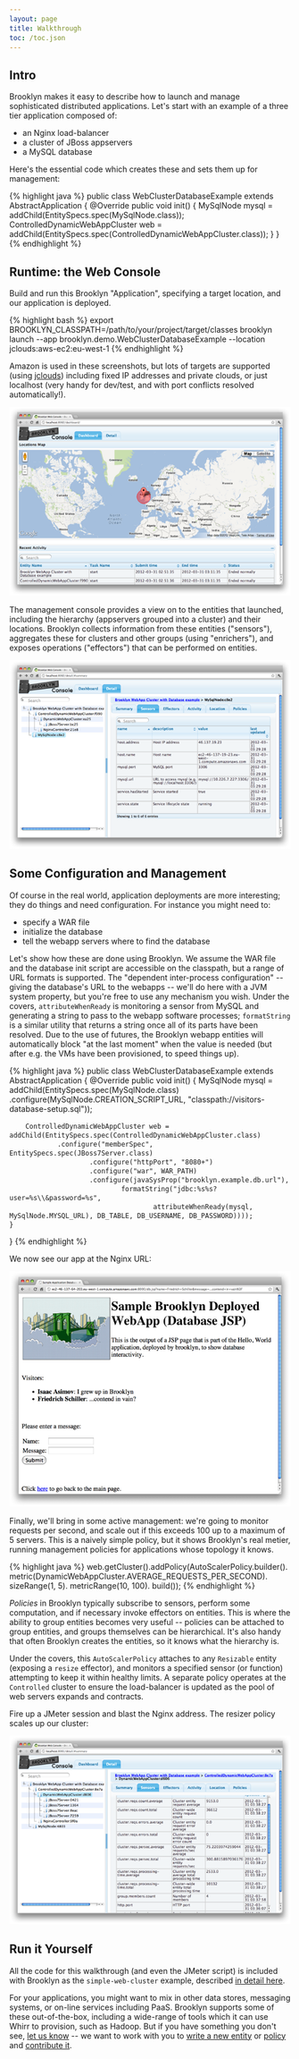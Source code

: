 ```yaml
---
layout: page
title: Walkthrough
toc: /toc.json
---
```


## Intro

Brooklyn makes it easy to describe how to launch and manage 
sophisticated distributed applications.
Let's start with an example of a three tier application
composed of:

* an Nginx load-balancer
* a cluster of JBoss appservers
* a MySQL database

Here's the essential code which creates these and sets them up
for management:

{% highlight java %}
public class WebClusterDatabaseExample extends AbstractApplication {
    @Override
    public void init() {
        MySqlNode mysql = addChild(EntitySpecs.spec(MySqlNode.class));
        ControlledDynamicWebAppCluster web = addChild(EntitySpecs.spec(ControlledDynamicWebAppCluster.class));
    }
}
{% endhighlight %}


## Runtime: the Web Console

Build and run this Brooklyn "Application", specifying a target location, and our application is deployed.

{% highlight bash %}
export BROOKLYN_CLASSPATH=/path/to/your/project/target/classes
brooklyn launch --app brooklyn.demo.WebClusterDatabaseExample --location jclouds:aws-ec2:eu-west-1
{% endhighlight %}

Amazon is used in these screenshots, but lots of targets are supported (using [jclouds](http://jclouds.org))
including fixed IP addresses and private clouds, 
or just localhost (very handy for dev/test, and with port conflicts resolved automatically!).

[![Web Console](walkthrough-webconsole-map-w700.png "Web Console")](walkthrough-webconsole-map.png) 

The management console provides a view on to the entities that launched,
including the hierarchy (appservers grouped into a cluster) and their locations. 
Brooklyn collects information from these entities ("sensors"), 
aggregates these for clusters and other groups (using "enrichers"),
and exposes operations ("effectors") that can be performed on entities.

[![Web Console Details](walkthrough-webconsole-details-w700.png "Web Console Details")](walkthrough-webconsole-details.png) 


## Some Configuration and Management

Of course in the real world, application deployments are more interesting;
they do things and need configuration.  For instance you might need to:

* specify a WAR file
* initialize the database
* tell the webapp servers where to find the database

Let's show how these are done using Brooklyn.
We assume the WAR file and the database init script are accessible
on the classpath, but a range of URL formats is supported.
The "dependent inter-process configuration" -- giving the database's URL
to the webapps -- we'll do here with a JVM system property,
but you're free to use any mechanism you wish.
Under the covers, ``attributeWhenReady`` is monitoring a sensor from MySQL
and generating a string to pass to the webapp software processes; ``formatString``
is a similar utility that returns a string once all of its parts have been resolved.
Due to the use of futures, the Brooklyn webapp entities will automatically
block "at the last moment" when the value is needed
(but after e.g. the VMs have been provisioned, to speed things up).

{% highlight java %}
public class WebClusterDatabaseExample extends AbstractApplication {
    @Override
    public void init() {
        MySqlNode mysql = addChild(EntitySpecs.spec(MySqlNode.class)
                .configure(MySqlNode.CREATION_SCRIPT_URL, "classpath://visitors-database-setup.sql"));
        
        ControlledDynamicWebAppCluster web = addChild(EntitySpecs.spec(ControlledDynamicWebAppCluster.class)
                .configure("memberSpec", EntitySpecs.spec(JBoss7Server.class)
                        .configure("httpPort", "8080+")
                        .configure("war", WAR_PATH)
                        .configure(javaSysProp("brooklyn.example.db.url"), 
                                formatString("jdbc:%s%s?user=%s\\&password=%s", 
                                        attributeWhenReady(mysql, MySqlNode.MYSQL_URL), DB_TABLE, DB_USERNAME, DB_PASSWORD))));
    }
}
{% endhighlight %}

We now see our app at the Nginx URL:

[![Our Web App](walkthrough-webapp-w700.png "Screenshot of our Web App")](walkthrough-webapp.png) 

Finally, we'll bring in some active management: we're going to monitor requests per second,
and scale out if this exceeds 100 up to a maximum of 5 servers.
This is a naively simple policy, but it shows Brooklyn's real metier,
running management policies for applications whose topology it knows. 

{% highlight java %}
        web.getCluster().addPolicy(AutoScalerPolicy.builder().
                        metric(DynamicWebAppCluster.AVERAGE_REQUESTS_PER_SECOND).
                        sizeRange(1, 5).
                        metricRange(10, 100).
                        build());
{% endhighlight %}
        
*Policies* in Brooklyn typically subscribe to sensors, 
perform some computation, and if necessary invoke effectors
on entities.  This is where the ability to group entities
becomes very useful -- policies can be attached to group entities,
and groups themselves can be hierarchical.
It's also handy that often Brooklyn creates the entities,
so it knows what the hierarchy is.

Under the covers, this ``AutoScalerPolicy`` attaches to any ``Resizable`` entity
(exposing a ``resize`` effector), and monitors a specified sensor (or function)
attempting to keep it within healthy limits.
A separate policy operates at the ``Controlled`` cluster to ensure the
load-balancer is updated as the pool of web servers expands and contracts.

Fire up a JMeter session and blast the Nginx address.
The resizer policy scales up our cluster:

[![Web Cluster Scaling with the Resizer Policy](walkthrough-webconsole-scaling-w700.png "Screenshot of Web Cluster Scaling with the Resizer Policy")](walkthrough-webconsole-scaling.png) 


## Run it Yourself
 
All the code for this walkthrough (and even the JMeter script) is included with
Brooklyn as the ``simple-web-cluster`` example,
described [in detail here]({{site.url}}/use/examples/webcluster).

For your applications, you might want to mix in other data stores, messaging systems, or on-line services including PaaS.
Brooklyn supports some of these out-of-the-box, including a wide-range of tools which it can use Whirr to provision, such as Hadoop.
But if you have something you don't see, 
[let us know]({{site.url}}/meta/contact.html) -- 
we want to work with you to 
[write a new entity]({{site.url}}/dev/code/entity.html) or
[policy]({{site.url}}/dev/code/policy.html) 
and [contribute it]({{site.url}}/dev/how-to-contrib.html).


<!--

Alternatively you can just add a ``main`` method to the application class as follows:

{% highlight java %}
    public static void main(String[] argv) {
        List<String> args = Lists.newArrayList(argv);
        String port =  CommandLineUtil.getCommandLineOption(args, "--port", "8081+");
        String location = CommandLineUtil.getCommandLineOption(args, "--location", DEFAULT_LOCATION);

        BrooklynServerDetails server = BrooklynLauncher.newLauncher()
                .webconsolePort(port)
                .launch();

        Location loc = server.getManagementContext().getLocationRegistry().resolve(location);

        StartableApplication app = new WebClusterDatabaseExample()
                .appDisplayName("Brooklyn WebApp Cluster with Database example")
                .manage(server.getManagementContext());
        
        app.start(ImmutableList.of(loc));
        
        Entities.dumpInfo(app);
    }
{% endhighlight %}

Compile and run this with the [``brooklyn-all`` jar]({{site.url}}/start/download.html) on the classpath,
pointing at your favourite WAR on your filesystem. 
(If the ``import`` packages aren't picked up correctly,
you can cheat by looking at [the file in Github](https://github.com/brooklyncentral/brooklyn/blob/master/examples/simple-web-cluster/src/main/java/brooklyn/demo/WebClusterDatabaseExample.java);
and you'll find a sample WAR which uses the database as configured above 
[here](https://http://ccweb.cloudsoftcorp.com/maven/libs-snapshot-local/io/brooklyn/).)
 TODO example webapp url 
 
If you want to adventure beyond ``localhost`` (the default),
simply supply the your favourite cloud (e.g. ``aws-ec2:eu-west-1``)
with credentials set up as described [here]({{ site.url }}/use/guide/management/index.html#startup-config).

-->